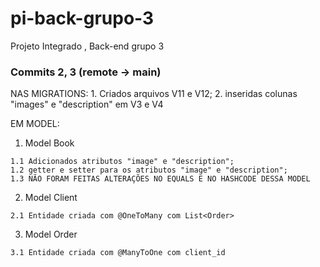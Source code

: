 # pi-back-grupo-3
Projeto Integrado , Back-end grupo 3

<h3>Commits 2, 3 (remote -> main)</h3>
<p>
  NAS MIGRATIONS:
  1. Criados arquivos V11 e V12;
  2. inseridas colunas "images" e "description" em V3 e V4

  EM MODEL:
  1. Model Book

    1.1 Adicionados atributos "image" e "description";
    1.2 getter e setter para os atributos "image" e "description";
    1.3 NÃO FORAM FEITAS ALTERAÇÕES NO EQUALS E NO HASHCODE DESSA MODEL

  2. Model Client

    2.1 Entidade criada com @OneToMany com List<Order>

  3. Model Order

    3.1 Entidade criada com @ManyToOne com client_id
</p>
